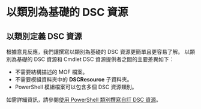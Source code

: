 # 以類別為基礎的 DSC 資源

## 以類別定義 DSC 資源

根據意見反應，我們讓撰寫以類別為基礎的 DSC 資源更簡單且更容易了解。 以類別為基礎的 DSC 資源和 Cmdlet DSC 資源提供者之間的主要差異如下︰

* 不需要結構描述的 MOF 檔案。
* 不需要模組資料夾中的 **DSCResource** 子資料夾。
* PowerShell 模組檔案可以包含多個 DSC 資源類別。

如需詳細資訊，請參閱[使用 PowerShell 類別撰寫自訂 DSC 資源](https://msdn.microsoft.com/powershell/dsc/authoringresource)。


<!--HONumber=Jul16_HO1-->


